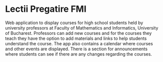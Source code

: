 # Lectii Pregatire FMI
 Web application to display courses for high school students held by university professors at Faculty of Mathematics and Informatics, University of Bucharest.
 Professors can add new courses and for the courses they teach they have the option to add materials and links to help students understand the course.
 The app also contains a calendar where courses and other events are displayed. 
 There is a section for announcements where students can see if there are any changes regarding the courses.
